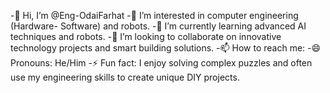 -👋 Hi, I’m @Eng-OdaiFarhat
-👀 I’m interested in computer engineering (Hardware- Software) and robots.
-🌱 I’m currently learning advanced AI techniques and robots.
-💞️ I’m looking to collaborate on innovative technology projects and smart building solutions.
-📫 How to reach me:
-😄 Pronouns: He/Him
-⚡ Fun fact: I enjoy solving complex puzzles and often use my engineering skills to create unique DIY projects.

<!---
Eng-OdaiFarhat/Eng-OdaiFarhat is a ✨ special ✨ repository because its `README.md` (this file) appears on your GitHub profile.
You can click the Preview link to take a look at your changes.
--->
